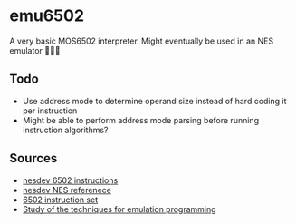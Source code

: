 # emu6502
A very basic MOS6502 interpreter. Might eventually be used in an NES emulator 🤷🏻‍♂️

## Todo
- Use address mode to determine operand size instead of hard coding it per instruction
- Might be able to perform address mode parsing before running instruction algorithms?

## Sources
- [nesdev 6502 instructions](https://www.nesdev.org/wiki/6502_instructions)
- [nesdev NES referenece](https://www.nesdev.org/wiki/NES_reference_guide)
- [6502 instruction set](https://www.masswerk.at/6502/6502_instruction_set.html)
- [Study of the techniques for emulation programming](http://www.codeslinger.co.uk/files/emu.pdf)
